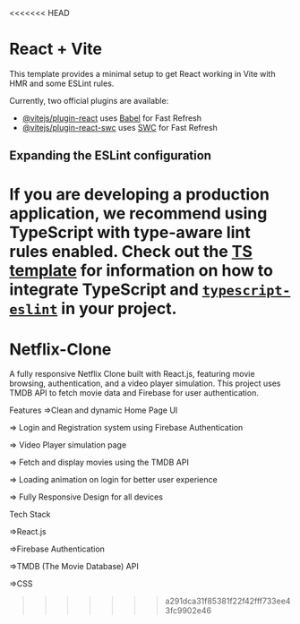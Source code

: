 <<<<<<< HEAD
# React + Vite

This template provides a minimal setup to get React working in Vite with HMR and some ESLint rules.

Currently, two official plugins are available:

- [@vitejs/plugin-react](https://github.com/vitejs/vite-plugin-react/blob/main/packages/plugin-react) uses [Babel](https://babeljs.io/) for Fast Refresh
- [@vitejs/plugin-react-swc](https://github.com/vitejs/vite-plugin-react/blob/main/packages/plugin-react-swc) uses [SWC](https://swc.rs/) for Fast Refresh

## Expanding the ESLint configuration

If you are developing a production application, we recommend using TypeScript with type-aware lint rules enabled. Check out the [TS template](https://github.com/vitejs/vite/tree/main/packages/create-vite/template-react-ts) for information on how to integrate TypeScript and [`typescript-eslint`](https://typescript-eslint.io) in your project.
=======
# Netflix-Clone
A fully responsive Netflix Clone built with React.js, featuring movie browsing, authentication, and a video player simulation.
This project uses TMDB API to fetch movie data and Firebase for user authentication.

 Features
=>Clean and dynamic Home Page UI

=> Login and Registration system using Firebase Authentication

=> Video Player simulation page

=> Fetch and display movies using the TMDB API

=> Loading animation on login for better user experience

=> Fully Responsive Design for all devices

Tech Stack

=>React.js

=>Firebase Authentication

=>TMDB (The Movie Database) API

=>CSS
>>>>>>> a291dca31f85381f22f42fff733ee43fc9902e46

